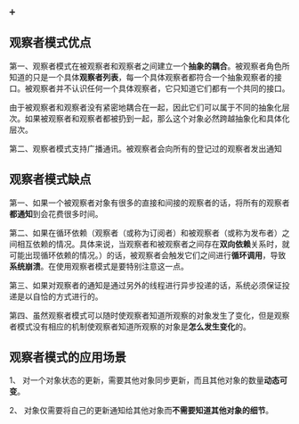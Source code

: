 ➕

## 观察者模式优点

第一、观察者模式在被观察者和观察者之间建立一个**抽象的耦合**。被观察者角色所知道的只是一个具体**观察者列表**，每一个具体观察者都符合一个抽象观察者的接口。被观察者并不认识任何一个具体观察者，它只知道它们都有一个共同的接口。

由于被观察者和观察者没有紧密地耦合在一起，因此它们可以属于不同的抽象化层次。如果被观察者和观察者都被扔到一起，那么这个对象必然跨越抽象化和具体化层次。



第二、观察者模式支持广播通讯。被观察者会向所有的登记过的观察者发出通知



 



## 观察者模式缺点

第一、如果一个被观察者对象有很多的直接和间接的观察者的话，将所有的观察者**都通知**到会花费很多时间。



第二、如果在循环依赖（观察者（或称为订阅者）和被观察者（或称为发布者）之间相互依赖的情况。具体来说，当观察者和被观察者之间存在**双向依赖**关系时，就可能出现循环依赖的情况。）的话，被观察者会触发它们之间进行**循环调用**，导致**系统崩溃**。在使用观察者模式是要特别注意这一点。



第三、如果对观察者的通知是通过另外的线程进行异步投递的话，系统必须保证投递是以自恰的方式进行的。



第四、虽然观察者模式可以随时使观察者知道所观察的对象发生了变化，但是观察者模式没有相应的机制使观察者知道所观察的对象是**怎么发生变化**的。



 



## 观察者模式的应用场景 

1、 对一个对象状态的更新，需要其他对象同步更新，而且其他对象的数量**动态可变**。 

2、 对象仅需要将自己的更新通知给其他对象而**不需要知道其他对象的细节**。